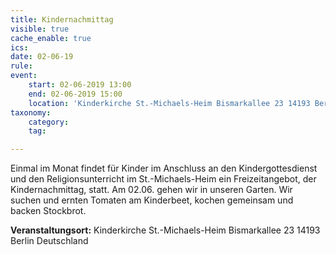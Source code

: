 ```yaml
---
title: Kindernachmittag
visible: true
cache_enable: true
ics: 
date: 02-06-19
rule: 
event:
	start: 02-06-2019 13:00
	end: 02-06-2019 15:00
	location: 'Kinderkirche St.-Michaels-Heim Bismarkallee 23 14193 Berlin Deutschland'
taxonomy:
	category: 
	tag: 

---
```

Einmal im Monat findet für Kinder im Anschluss an den Kindergottesdienst und den Religionsunterricht im St.-Michaels-Heim ein Freizeitangebot, der Kindernachmittag, statt. Am 02.06. gehen wir in unseren Garten. Wir suchen und ernten Tomaten am Kinderbeet, kochen gemeinsam und backen Stockbrot.


**Veranstaltungsort:** Kinderkirche St.-Michaels-Heim
Bismarkallee 23
14193 Berlin
Deutschland

